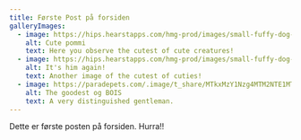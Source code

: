 ```yaml
---
title: Første Post på forsiden
galleryImages:
  - image: https://hips.hearstapps.com/hmg-prod/images/small-fuffy-dog-breeds-1623362663.jpg?crop=1.00xw:0.753xh;0,0.0719xh&resize=1200:*
    alt: Cute pommi
    text: H﻿ere you observe the cutest of cute creatures!
  - image: https://hips.hearstapps.com/hmg-prod/images/small-fuffy-dog-breeds-1623362663.jpg?crop=1.00xw:0.753xh;0,0.0719xh&resize=1200:*
    alt: It's him again!
    text: A﻿nother image of the cutest of cuties!
  - image: https://paradepets.com/.image/t_share/MTkxMzY1Nzg4MTM2NTE1MTcw/pomeranian-spitz-red-color-lies-on-the-carpet.jpg
    alt: The goodest og BOIS
    text: A very distinguished gentleman.
---
```


Dette er første posten på forsiden. Hurra!!
